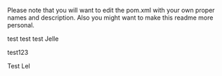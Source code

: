 Please note that you will want to edit the pom.xml with your own proper names and description. Also you might want to make this readme more personal.

test
test <jack>
test Jelle

test123

Test Lel


